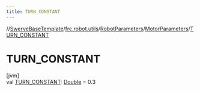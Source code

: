```yaml
---
title: TURN_CONSTANT
---
```

//[SwerveBaseTemplate](../../../../index.html)/[frc.robot.utils](../../index.html)/[RobotParameters](../index.html)/[MotorParameters](index.html)/[TURN_CONSTANT](-t-u-r-n_-c-o-n-s-t-a-n-t.html)



# TURN_CONSTANT



[jvm]\
val [TURN_CONSTANT](-t-u-r-n_-c-o-n-s-t-a-n-t.html): [Double](https://kotlinlang.org/api/latest/jvm/stdlib/kotlin/-double/index.html) = 0.3




